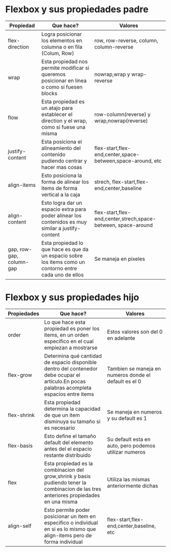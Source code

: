 # Flexbox y sus propiedades padre

| Propiedad      | Que hace?                                                                                   | Valores                                 |
| -----------    | --------------------------------------------------------------------------------------------|-----------------------------------------|
| flex-direction |Logra posicionar los elementos en columna o en fila (Colum, Row)                             |row, row-reverse, column, column-reverse |     
| wrap           |Esta propiedad nos permite modificar si queremos posicionar en linea o como si fuesen blocks |nowrap,wrap y wrap-reverse               |
|flow            |Esta propiedad es un atajo para establecer el direction y el wrap, como si fuese una misma   |row-column(reverse) y wrap,nowrap(reverse)|
|justify-content |Esta posiciona el alineamiento del contenido pudiendo centrar y hacer mas cosas| flex-start,flex-end,center,space-between,space-around, etc| 
|align-items|Esto posiciona la forma de alinear los items de forma vertical a la caja|strech, flex-start,flex-end,center,baseline|
|align-content|Esto logra dar un espacio extra para poder alinear los contenidos es muy similar a justify-content|flex-start,flex-end,center,strech,space-between, space-around|
|gap, row-gap, column-gap|Esta propiedad lo que hace es que da un espacio sobre los items como un contorno entre cada uno de ellos| Se maneja en pixeles|


# Flexbox y sus propiedades hijo

|Propiedades |Que hace? |Valores|
|------------|----------|-------|
|order|Lo que hace esta propiedad es poner los items, en un orden especifico en el cual empiezan a mostrarse|Estos valores son del 0 en adelante |
|flex-grow|Determina qué cantidad de espacio disponible dentro del contenedor debe ocupar el artículo.En pocas palabras acompleta espacios entre items|Tambien se maneja en numeros donde el default es el 0|
|flex-shrink|Esta propiedad determina la capacidad de que un item disminuya su tamaño si es necesario|Se maneja en numeros y su default es 1|
|flex-basis|Esto define el tamaño default del elemento antes del el espacio restante distribuido|Su default esta en auto, pero podemos utilizar numeros|
|flex|Esta propiedad es la combinacion del grow,shrink y basis pudiendo tener la combinacion de las tres anteriores propiedades en una misma|Utiliza las mismas anteriormente dichas|
|align-self|Esto permite poder posicionar un item en especifico o individual en si es lo mismo que align-items pero de forma individual|flex-start,flex-end,center,baseline, etc|
